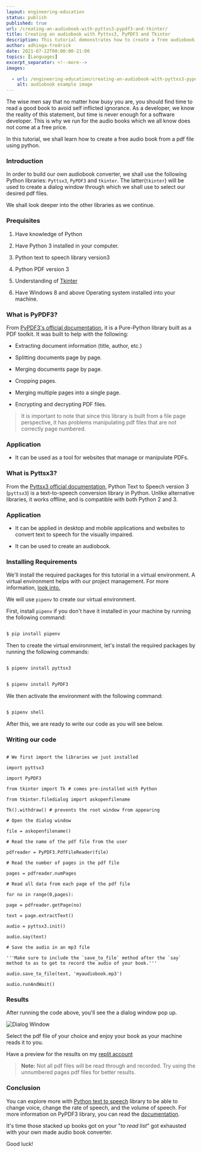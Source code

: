 ```yaml
---
layout: engineering-education
status: publish
published: true
url: /creating-an-audiobook-with-pyttxs3-pypdf3-and-tkinter/
title: Creating an audiobook with Pyttxs3, PyPDF3 and Tkinter
description: This tutorial demonstrates how to create a free audiobook from a pdf file with pyttxs3, pypdf3, and tinker.
author: adhinga-fredrick
date: 2021-07-22T00:00:00-21:00
topics: [Languages]
excerpt_separator: <!--more-->
images:

  - url: /engineering-education/creating-an-audiobook-with-pyttxs3-pypdf3-and-tkinter/hero.jpg
    alt: audiobook example image
---  
```


The wise men say that no matter how busy you are, you should find time to read a good book to avoid self inflicted ignorance. As a developer, we know the reality of this statement, but time is never enough for a software developer. This is why we run for the audio books which we all know does not come at a free price.

In this tutorial, we shall learn how to create a free audio book from a pdf file using python.

### Introduction

In order to build our own audiobook converter, we shall use the following Python libraries: `Pyttsx3`, `PyPDF3` and `tkinter`. The latter(`tkinter`) will be used to create a dialog window through which we shall use to select our desired pdf files.

We shall look deeper into the other libraries as we continue.

### Prequisites  

1. Have knowledge of Python

2. Have Python 3 installed in your computer.

3. Python text to speech library version3

4. Python PDF version 3

5. Understanding of [Tkinter](https://docs.python.org/3/library/tk.html)

6. Have Windows 8 and above Operating system installed into your machine.

### What is PyPDF3?  

From [PyPDF3's official documentation](https://pythonhosted.org/PyPDF2/), it is a Pure-Python library built as a PDF toolkit. It was built to help with the following:

* Extracting document information (title, author, etc.)

* Splitting documents page by page.

* Merging documents page by page.

* Cropping pages.

* Merging multiple pages into a single page.

* Encrypting and decrypting PDF files.

> It is important to note that since this library is built from a file page perspective, it has problems manipulating pdf files that are not correctly page numbered.

### Application

- It can be used as a tool for websites that manage or manipulate PDFs.

### What is Pyttsx3?

From the [Pyttsx3 official documentation](https://pyttsx3.readthedocs.io/en/latest/), Python Text to Speech version 3 (`pyttsx3`) is a text-to-speech conversion library in Python. Unlike alternative libraries, it works offline, and is compatible with both Python 2 and 3.

### Application

- It can be applied in desktop and mobile applications and websites to convert text to speech for the visually impaired.

- It can be used to create an audiobook.

### Installing Requirements

We'll install the required packages for this tutorial in a virtual environment. A virtual environment helps with our project management. For more information, [look into.](https://www.section.io/engineering-education/introduction-to-virtual-environments-and-dependency-managers/)

We will use `pipenv` to create our virtual environment.

First, install `pipenv` if you don't have it installed in your machine by running the following command:

```bash

$ pip install pipenv

```

Then to create the virtual environment, let's install the required packages by running the following commands:

```bash

$ pipenv install pyttsx3

```

  

```bash

$ pipenv install PyPDF3

```

We then activate the environment with the following command:

```bash

$ pipenv shell

```

After this, we are ready to write our code as you will see below.

### Writing our code

```python:

# We first import the libraries we just installed

import pyttsx3

import PyPDF3

from tkinter import Tk # comes pre-installed with Python

from tkinter.filedialog import askopenfilename

Tk().withdraw() # prevents the root window from appearing

# Open the dialog window

file = askopenfilename()

# Read the name of the pdf file from the user

pdfreader = PyPDF3.PdfFileReader(file)

# Read the number of pages in the pdf file

pages = pdfreader.numPages

# Read all data from each page of the pdf file

for no in range(0,pages):

page = pdfreader.getPage(no)

text = page.extractText()

audio = pyttsx3.init()

audio.say(text)

# Save the audio in an mp3 file

'''Make sure to include the `save_to_file` method after the `say` method to as to get to record the audio of your book.'''

audio.save_to_file(text, 'myaudiobook.mp3')

audio.runAndWait()

```

### Results

After running the code above, you'll see the a dialog window pop up.

![Dialog Window](/images/dialog.png)

Select the pdf file of your choice and enjoy your book as your machine reads it to you.

Have a preview for the results on my [replit account](https://replit.com/join/xsaeqptwdi-frederico23)

> **Note:** Not all pdf files will be read through and recorded. Try using the unnumbered pages pdf files for better results.

### Conclusion

You can explore more with [Python text to speech](https://pypi.org/project/pyttsx3/) library to be able to change voice, change the rate of speech, and the volume of speech. For more information on PyPDF3 library, you can read the [documentation](https://pypi.org/project/PyPDF3/).

It's time those stacked up books got on your "*to read list*" got exhausted with your own made audio book converter.

Good luck!
